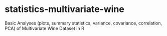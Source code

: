 # statistics-multivariate-wine
Basic Analyses (plots, summary statistics, variance, covariance, correlation, PCA) of Multivariate Wine Dataset in R
